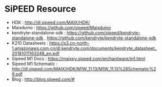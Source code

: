 # SiPEED Resource

 * HDK : http://dl.sipeed.com/MAIX/HDK/
 * Maixduino : https://github.com/sipeed/Maixduino
 * kendryte-standalone-sdk : https://github.com/sipeed/kendryte-standalone-sdk , https://github.com/kendryte/kendryte-standalone-sdk
 * K210 Datasheets : https://s3.cn-north-1.amazonaws.com.cn/dl.kendryte.com/documents/kendryte_datasheet_20181011163248_en.pdf
 * Sipeed M1 Docs : https://maixpy.sipeed.com/en/hardware/m1.html
 * Sipeed M1 Schematic : http://dl.sipeed.com/MAIX/HDK/M1W_11.13/M1W_11.13%28Schematic%29.pdf
 * Blog : http://blog.sipeed.com/#
 
